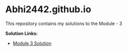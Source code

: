 # Abhi2442.github.io


This repository contains my solutions to the Module - 3




<b>Solution Links:</b> <br>

- [Module 3 Solution](http://Abhi2442.github.io/Abhi2442.github.io/Module2/hotel.html) 


